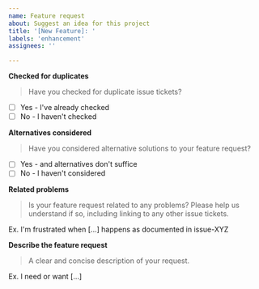 ```yaml
---
name: Feature request
about: Suggest an idea for this project
title: '[New Feature]: '
labels: 'enhancement'
assignees: ''

---
```


**Checked for duplicates**

> Have you checked for duplicate issue tickets?

- [ ] Yes - I've already checked
- [ ] No - I haven't checked

**Alternatives considered**

> Have you considered alternative solutions to your feature request?

- [ ] Yes - and alternatives don't suffice
- [ ] No - I haven't considered

**Related problems**

> Is your feature request related to any problems? Please help us understand if so, including linking to any other issue tickets.

Ex. I'm frustrated when [...] happens as documented in issue-XYZ

**Describe the feature request**

> A clear and concise description of your request. 

Ex. I need or want [...]